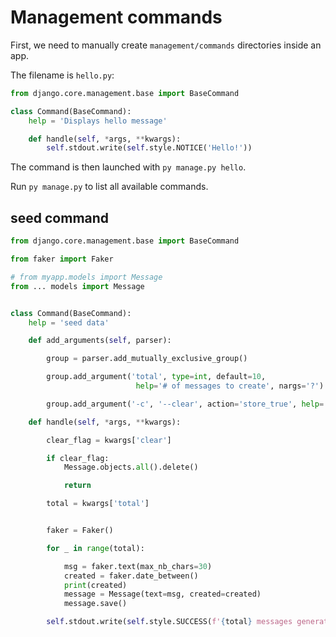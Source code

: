 # Management commands

First, we need to manually create `management/commands` directories inside an app.  

The filename is `hello.py`:

```python
from django.core.management.base import BaseCommand

class Command(BaseCommand):
    help = 'Displays hello message'

    def handle(self, *args, **kwargs):
        self.stdout.write(self.style.NOTICE('Hello!'))
```

The command is then launched with `py manage.py hello`. 

Run `py manage.py` to list all available commands.  


## seed command 

```python
from django.core.management.base import BaseCommand

from faker import Faker

# from myapp.models import Message
from ... models import Message


class Command(BaseCommand):
    help = 'seed data'

    def add_arguments(self, parser):

        group = parser.add_mutually_exclusive_group()

        group.add_argument('total', type=int, default=10,
                            help='# of messages to create', nargs='?')

        group.add_argument('-c', '--clear', action='store_true', help='clear messages')

    def handle(self, *args, **kwargs):

        clear_flag = kwargs['clear']

        if clear_flag:
            Message.objects.all().delete()

            return

        total = kwargs['total']


        faker = Faker()

        for _ in range(total):

            msg = faker.text(max_nb_chars=30)
            created = faker.date_between()
            print(created)
            message = Message(text=msg, created=created)
            message.save()

        self.stdout.write(self.style.SUCCESS(f'{total} messages generated'))
```
